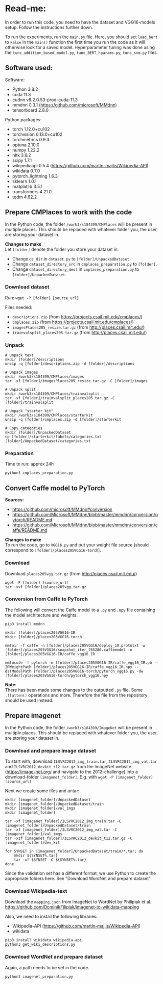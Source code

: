 # Read-me:
In order to run this code, you need to have the dataset and VGG16-models setup. Follow the instructions further down.

To run the experiments, run the `main.py` file. Here, you should set `load_bert` to `False` in the `main()` function the first time you run the code as it will otherwise look for a saved model.
Hyperparameter tuning was done using the `tune_addition_based_model.py`, `tune_BERT_hparams.py`, `tune_svm.py` files.

## Software used:
Software:
- Python 3.8.2
- cuda 11.3
- cudnn v8.2.0.53-prod-cuda-11.3
- mmdnn 0.3.1 (https://github.com/microsoft/MMdnn)
- tensorboard 2.8.0

Python packages:
- torch 1.12.0+cu102
- torchvision 0.13.0+cu102
- torchmetrics 0.9.3
- optuna 2.10.0
- numpy 1.22.2
- nltk 3.6.2
- scipy 1.7.1
- wikipediaapi 0.5.4 (https://github.com/martin-majlis/Wikipedia-API)
- wikidata 0.7.0
- pytorch_lightning 1.6.3
- sklearn 1.0.1
- matplotlib 3.5.1
- transformers 4.21.0
- tqdm 4.62.2


## Prepare CMPlaces to work with the code
In the Python code, the folder `/work3/s184399/CMPlaces` will be present in multiple places. This should be replaced with whatever folder you, the user, are storing your dataset in.

**Changes to make**<br>
Let `[folder]` denote the folder you store your dataset in.
- Change `ds_dir` in `dataset.py` to `[folder]/UnpackedDataset`. 
- Change `dataset_directory_src` in `cmplaces_preparation.py` to `[folder]`.
- Change `dataset_directory_dest` in `cmplaces_preparation.py` to `[folder]/UnpackedDataset`.

### Download dataset
Run:
`wget -P [folder] [source_url]`

Files needed:
- `descriptions.zip` (from https://projects.csail.mit.edu/cmplaces/)
- `cmplaces.zip` (from https://projects.csail.mit.edu/cmplaces/)
- `imagesPlaces205_resize.tar.gz` (from http://places.csail.mit.edu/)
- `trainvalsplit_places205.tar.gz` (from http://places.csail.mit.edu/)

### Unpack
```
# Unpack text
mkdir [folder]/descriptions
unzip -q [folder]/descriptions.zip -d [folder]/descriptions

# Unpack images
mkdir /work3/s184399/CMPlaces/images
tar -xf [folder]/imagesPlaces205_resize.tar.gz -C [folder]/images

# Unpack split
mkdir /work3/s184399/CMPlaces/trainvalsplit
tar -xf [folder]/trainvalsplit_places205.tar.gz -C [folder]/trainvalsplit

# Unpack "starter kit"
mkdir /work3/s184399/CMPlaces/starterkit
unzip -q [folder]/cmplaces.zip -d [folder]/starterkit

# Copy categories
mkdir [folder]/UnpackedDataset
cp [folder]/starterkit/labels/categories.txt [folder]/UnpackedDataset/categories.txt
```

### Preparation
Time to run: approx 24h
```
python3 cmplaces_preparation.py
```

## Convert Caffe model to PyTorch
**Sources:**
* https://github.com/microsoft/MMdnn#conversion
* https://github.com/Microsoft/MMdnn/blob/master/mmdnn/conversion/pytorch/README.md
* https://github.com/Microsoft/MMdnn/blob/master/mmdnn/conversion/caffe/README.md


**Changes to make**<br>
To run the code, go to `VGG16.py` and put your weight file source (should correspond to `[folder]/places205VGG16-torch`).

### Download
Download `places205vgg.tar.gz` (from http://places.csail.mit.edu/)
```
wget -P [folder] [source_url]
tar -xvf [folder]/places205vgg.tar.gz
```

### Conversion from Caffe to PyTorch
The following will convert the Caffe model to a `.py` and `.npy` file containing the model architecture and weights:
```
pip3 install mmdnn

mkdir [folder]/places205VGG16-IR
mkdir [folder]/places205VGG16-torch

mmtoir -f caffe -n [folder]/places205VGG16/deploy_10.prototxt -w [folder]/places205VGG16/snapshot_iter_765280.caffemodel -o [folder]/places205VGG16-IR/caffe_vgg16_IR

mmtocode -f pytorch -n [folder]/places205VGG16-IR/caffe_vgg16_IR.pb --IRWeightPath [folder]/places205VGG16-IR/caffe_vgg16_IR.npy --dstModelPath [folder]/places205VGG16-torch/pytorch_vgg16.py -dw [folder]/places205VGG16-torch/pytorch_vgg16.npy
```

**Note:**<br>
There has been made some changes to the outputted `.py` file. Some `.flatten()` operations and more. Therefore the file from the repository should be used instead.

## Prepare imagenet
In the Python code, the folder `/work3/s184399/ImageNet` will be present in multiple places. This should be replaced with whatever folder you, the user, are storing your dataset in.

### Download and prepare image dataset
To start with, download `ILSVRC2012_img_train.tar`, `ILSVRC2012_img_val.tar` and `ILSVRC2012_devkit_t12.tar.gz` from the ImageNet website (https://image-net.org/ and navigate to the 2012-challenge) into a download-folder `[imagenet_folder]`. E.g. with `wget -P [imagenet_folder] [source_url]`

Next we create some files and untar:
```
mkdir [imagenet_folder]/UnpackedDataset
mkdir [imagenet_folder]/UnpackedDataset/train
mkdir [imagenet_folder]/val_imgs
mkdir [imagenet_folder]

tar -xf [imagenet_folder]/ILSVRC2012_img_train.tar -C [imagenet_folder]/UnpackedDataset/train
tar -xf [imagenet_folder]/ILSVRC2012_img_val.tar -C [imagenet_folder]/val_imgs
tar -xzf [imagenet_folder]/ILSVRC2012_devkit_t12.tar.gz -C [imagenet_folder]/dev_kit

for SYNSET in [imagenet_folder]/UnpackedDataset/train/*.tar; do
    mkdir ${SYNSET%.tar}
    tar -xf $SYNSET -C ${SYNSET%.tar}
done
```

Since the validation set has a different format, we use Python to create the appropriate folders here. See "Download WordNet and prepare dataset".


### Download Wikipedia-text
Download the `mapping.json` from ImageNet to WordNet by Philipiak et al.: https://github.com/DominikFilipiak/imagenet-to-wikidata-mapping

Also, we need to install the following libraries:
- Wikipedia-API (https://github.com/martin-majlis/Wikipedia-API)
- wikidata
```
pip3 install wikidata wikipedia-api
python3 get_wiki_descriptions.py
```

### Download WordNet and prepare dataset
Again, a path needs to be set in the code.
```
python3 imagenet_preparation.py
```